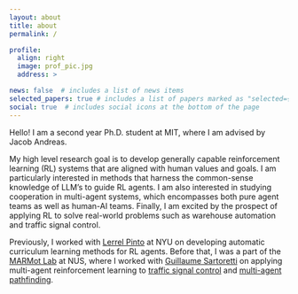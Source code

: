 ```yaml
---
layout: about
title: about
permalink: /

profile:
  align: right
  image: prof_pic.jpg
  address: >

news: false  # includes a list of news items
selected_papers: true # includes a list of papers marked as "selected={true}"
social: true  # includes social icons at the bottom of the page
---
```



Hello! I am a second year Ph.D. student at MIT, where I am advised by Jacob Andreas. 

My high level research goal is to develop generally capable reinforcement learning (RL) systems that are aligned with human values and goals.
I am particularly interested in methods that harness the common-sense knowledge of LLM’s to guide RL agents. 
I am also interested in studying cooperation in multi-agent systems, which encompasses both pure agent teams as well as human-AI teams.
Finally, I am excited by the prospect of applying RL to solve real-world problems such as warehouse automation and traffic signal control. 


Previously, I worked with [Lerrel Pinto][lerrel] at NYU on developing automatic curriculum learning methods for RL agents. Before that, I was a part of the [MARMot Lab][marmot] at NUS, where I worked with [Guillaume Sartoretti][guillaume] on applying multi-agent reinforcement learning to [traffic signal control][traffic] and [multi-agent pathfinding][mapf]. 


[marmot]: https://marmotlab.org
[guillaume]: https://marmotlab.org/bio.html
[cilvr]: https://wp.nyu.edu/cilvr/ 
[lerrel]: https://www.lerrelpinto.com 
[ntu]: https://www.ntu.edu.sg/
[curriculum]: https://lilianweng.github.io/lil-log/2020/01/29/curriculum-for-reinforcement-learning.html
[traffic]: https://marmotlab.org/projects/urban_traffic.html
[mapf]: https://ieeexplore.ieee.org/abstract/document/9366340
[cathy]: http://www.wucathy.com/blog/ 
[dylan]: https://algorithmicalignment.csail.mit.edu  

